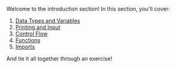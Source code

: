 Welcome to the introduction section! In this section, you'll cover:

1. [Data Types and Variables](https://colab.research.google.com/github/HackBinghamton/PythonWorkshop/blob/master/Intro/DataTypesAndVariables.ipynb)
2. [Printing and Input](https://colab.research.google.com/github/HackBinghamton/PythonWorkshop/blob/master/Intro/Printing_and_Input.ipynb)
3. [Control Flow](https://colab.research.google.com/github/HackBinghamton/PythonWorkshop/blob/master/Intro/ControlFlow.ipynb)
4. [Functions](https://colab.research.google.com/github/HackBinghamton/PythonWorkshop/blob/master/Intro/Functions.ipynb)
5. [Imports](https://colab.research.google.com/github/HackBinghamton/PythonWorkshop/blob/master/Intro/Imports.ipynb)

And tie it all together through an exercise!
